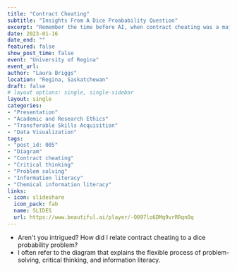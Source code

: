 ```yaml
---
title: "Contract Cheating"
subtitle: "Insights From A Dice Proabability Question"
excerpt: "Remember the time before AI, when contract cheating was a major concern for universities? Here's my hot take on the issue."
date: 2023-01-16
date_end: ""
featured: false
show_post_time: false
event: "University of Regina"
event_url: 
author: "Laura Briggs"
location: "Regina, Saskatchewan"
draft: false
# layout options: single, single-sidebar
layout: single
categories:
- "Presentation"
- "Academic and Research Ethics"
- "Transferable Skills Acquisition"
- "Data Visualization"
tags:
- "post_id: 005"
- "Diagram"
- "Contract cheating"
- "Critical thinking"
- "Problem solving"
- "Information literacy"
- "Chemical information literacy"
links:
- icon: slideshare
  icon_pack: fab
  name: SLIDES
  url: https://www.beautiful.ai/player/-O097lo6DMq9vrRRqnOq
---
```


* Aren't you intrigued? How did I relate contract cheating to a dice probability problem?
* I often refer to the diagram that explains the flexible process of problem-solving, critical thinking, and information literacy. 

